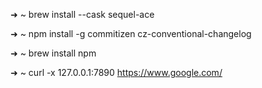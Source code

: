 ➜  ~ brew install --cask sequel-ace


➜  ~ npm install -g commitizen cz-conventional-changelog

➜  ~ brew install npm


➜  ~ curl -x 127.0.0.1:7890 https://www.google.com/
